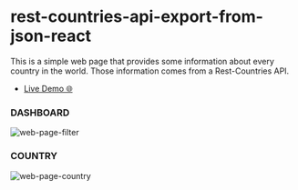 # rest-countries-api-export-from-json-react
This is a simple web page that provides some information about every country in the world. Those information comes from a Rest-Countries API.


-   [Live Demo 🌐](https://rest-countries-api-reactjs.herokuapp.com)

### DASHBOARD

![web-page-filter](./images/live_demo_filters.png)

### COUNTRY

![web-page-country](./images/live_demo_country.png)
